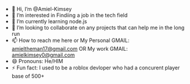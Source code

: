 - 👋 Hi, I’m @Amiel-Kimsey
- 👀 I’m interested in Findiing a job in the tech field
- 🌱 I’m currently learning node.js
- 💞️ I’m looking to collaborate on any projects that can help me in the long run
- 📫 How to reach me here or My Personal GMAIL: amieltheman17@gmail.com OR My work GMAIL: amielkimsey0@gmail.com
- 😄 Pronouns: He/HIM
- ⚡ Fun fact: I used to be a roblox devloper who had a concurent player base of 500+

<!---
Amiel-Kimsey/Amiel-Kimsey is a ✨ special ✨ repository because its `README.md` (this file) appears on your GitHub profile.
You can click the Preview link to take a look at your changes.
--->
